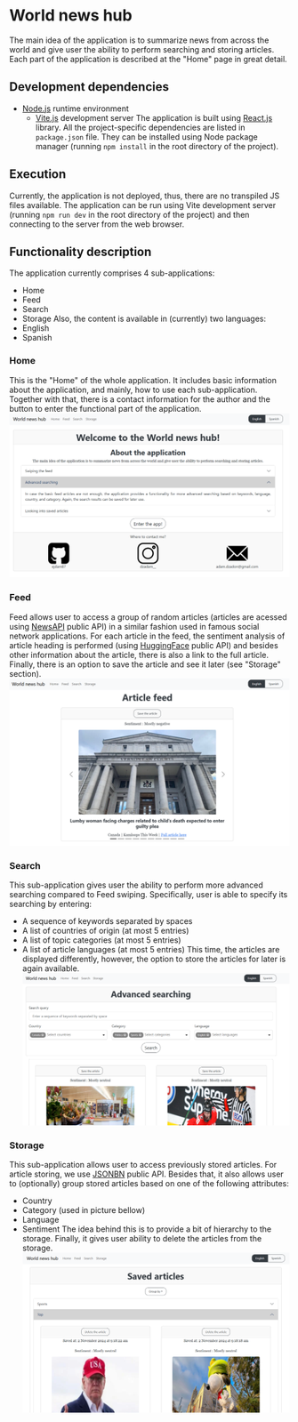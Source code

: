 # World news hub
The main idea of the application is to summarize news from across the world and give user the ability to perform searching and storing articles. Each part of the application is described at the "Home" page in great detail.

## Development dependencies
- [Node.js](https://nodejs.org/en) runtime environment
    - [Vite.js](https://v2.vitejs.dev/) development server
The application is built using [React.js](https://react.dev/) library. All the project-specific dependencies are listed in `package.json` file. They can be installed using Node package manager (running `npm install` in the root directory of the project).

## Execution
Currently, the application is not deployed, thus, there are no transpiled JS files available. The application can be run using Vite development server (running `npm run dev` in the root directory of the project) and then connecting to the server from the web browser.

## Functionality description
The application currently comprises 4 sub-applications:
- Home
- Feed
- Search
- Storage
Also, the content is available in (currently) two languages:
- English
- Spanish

### Home
This is the "Home" of the whole application. It includes basic information about the application, and mainly, how to use each sub-application. Together with that, there is a contact information for the author and the button to enter the functional part of the application.
![Home](./images/home.png)

### Feed
Feed allows user to access a group of random articles (articles are acessed using [NewsAPI](https://newsdata.io/documentation) public API) in a similar fashion used in famous social network applications. For each article in the feed, the sentiment analysis of article heading is performed (using [HuggingFace](https://huggingface.co/) public API) and besides other information about the article, there is also a link to the full article. Finally, there is an option to save the article and see it later (see "Storage" section).
![Feed](./images/feed.png)

### Search
This sub-application gives user the ability to perform more advanced searching compared to Feed swiping. Specifically, user is able to specify its searching by entering:
- A sequence of keywords separated by spaces
- A list of countries of origin (at most 5 entries)
- A list of topic categories (at most 5 entries)
- A list of article languages (at most 5 entries)
This time, the articles are displayed differently, however, the option to store the articles for later is again available.
![Search](./images/search.png)

### Storage
This sub-application allows user to access previously stored articles. For article storing, we use [JSONBN](https://jsonbin.io/api-reference) public API. Besides that, it also allows user to (optionally) group stored articles based on one of the following attributes:
- Country
- Category (used in picture bellow)
- Language
- Sentiment
The idea behind this is to provide a bit of hierarchy to the storage. Finally, it gives user ability to delete the articles from the storage.
![Storage](./images/storage.png)